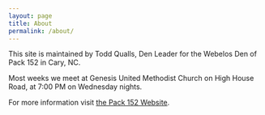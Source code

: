 ```yaml
---
layout: page
title: About
permalink: /about/
---
```


This site is maintained by Todd Qualls, Den Leader for the Webelos Den of Pack 152 in Cary, NC.

Most weeks we meet at Genesis United Methodist Church on High House Road, at 7:00 PM on Wednesday nights.

For more information visit [the Pack 152 Website](https://cubscoutpack152.org).
